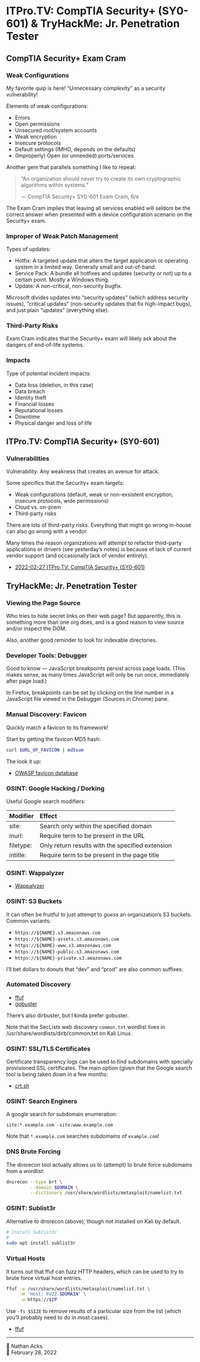 # ITPro.TV: CompTIA Security+ (SY0-601) & TryHackMe: Jr. Penetration Tester

## CompTIA Security+ Exam Cram

### Weak Configurations

My favorite quip is here! “Unnecessary complexity” as a security vulnerability!

Elements of weak configurations:

* Errors
* Open permissions
* Unsecured root/system accounts
* Weak encryption
* Insecure protocols
* Default settings (IMHO, depends on the defaults)
* (Improperly) Open (or unneeded) ports/services

Another gem that parallels something I like to repeat:

> “An organization should never try to create its own cryptographic algorithms within systems.”
> 
> — CompTIA Security+ SY0-601 Exam Cram, 6/e

The Exam Cram implies that leaving all services enabled will seldom be the correct answer when presented with a device configuration scenario on the Security+ exam.

### Improper of Weak Patch Management

Types of updates:

* Hotfix: A targeted update that alters the target application or operating system in a limited way. Generally small and out-of-band.
* Service Pack: A bundle all hotfixes and updates (security or not) up to a certain point. Mostly a Windows thing.
* Update: A non-critical, non-security bugfix.

Microsoft divides updates into “security updates” (which address security issues), “critical updates” (non-security updates that fix high-impact bugs), and just plain “updates” (everything else).

### Third-Party Risks

Exam Cram indicates that the Security+ exam will likely ask about the dangers of end-of-life systems.

### Impacts

Type of potential incident impacts:

* Data loss (deletion, in this case)
* Data breach
* Identity theft
* Financial losses
* Reputational losses
* Downtime
* Physical danger and loss of life

## ITPro.TV: CompTIA Security+ (SY0-601)

### Vulnerabilities

Vulnerability: Any weakness that creates an avenue for attack.

Some specifics that the Security+ exam targets:

* Weak configurations (default, weak or non-exsistent encryption, insecure protocols, wide permissions)
* Cloud vs. on-prem
* Third-party risks

There are lots of third-party risks. Everything that might go wrong in-house can also go wrong with a vendor.

Many times the reason organizations will attempt to refactor third-party applications or drivers (see yesterday’s notes) is because of lack of current vendor support (and occasionally lack of vendor entirely).

* [2022-02-27 ITPro.TV: CompTIA Security+ (SY0-601)](2022-02-27-itprotv-comptia-security-plus.md)

## TryHackMe: Jr. Penetration Tester

### Viewing the Page Source

Who tries to hide secret links on their web page? But apparently, this is something more than one org does, and is a good reason to view source and/or inspect the DOM.

Also, another good reminder to look for indexable directories.

### Developer Tools: Debugger

Good to know — JavaScript breakpoints persist across page loads. (This makes sense, as many times JavaScript will only be run once, immediately after page load.)

In Firefox, breakpoints can be set by clicking on the line number in a JavaScript file viewed in the Debugger (Sources in Chrome) pane.

### Manual Discovery: Favicon

Quickly match a favicon to its framework!

Start by getting the favicon MD5 hash:

```bash
curl $URL_OF_FAVICON | md5sum
```

The look it up:

* [OWASP favicon database](https://wiki.owasp.org/index.php/OWASP_favicon_database)

### OSINT: Google Hacking / Dorking

Useful Google search modifiers:

| Modifier  | Effect                                           |
|:--------- |:------------------------------------------------ |
| site:     | Search only within the specified domain          |
| inurl:    | Require term to be present in the URL            |
| filetype: | Only return results with the specified extension |
| intitle:  | Require term to be present in the page title     |

### OSINT: Wappalyzer

* [Wappalyzer](https://www.wappalyzer.com/)

### OSINT: S3 Buckets

It can often be fruitful to just attempt to *guess* an organization’s S3 buckets. Common variants:

* `https://${NAME}.s3.amazonaws.com`
* `https://${NAME}-assets.s3.amazonaws.com`
* `https://${NAME}-www.s3.amazonaws.com`
* `https://${NAME}-public.s3.amazonaws.com`
* `https://${NAME}-private.s3.amazonaws.com`

I’ll bet dollars to donuts that “dev” and “prod” are also common suffixes.

### Automated Discovery

* [ffuf](../notes/ffuf.md)
* [gobuster](../notes/gobuster.md)

There’s also dirbuster, but I kinda prefer gobuster.

Note that the SecLists web discovery `common.txt` wordlist lives in /usr/share/wordlists/dirb/common.txt on Kali Linux.

### OSINT: SSL/TLS Certificates

Certificate transparency logs can be used to find subdomains with specially provisioned SSL certificates. The main option (given that the Google search tool is being taken down in a few months:

* [crt.sh](https://crt.sh/)

### OSINT: Search Enginers

A google search for subdomain enumeration:

```text
site:*.example.com -site:www.example.com
```

Note that `*.example.com` searches subdomains of `example.com`!

### DNS Brute Forcing

The dnsrecon tool actually allows us to (attempt) to brute force subdomains from a wordlist:

```bash
dnsrecon --type brt \
         --domain $DOMAIN \
         --dictionary /usr/share/wordlists/metasploit/namelist.txt
```

### OSINT: Sublist3r

Alternative to dnsrecon (above), though not installed on Kali by default.

```bash
# Install Sublist3r
#
sudo apt install sublist3r
```

### Virtual Hosts

It turns out that ffuf can fuzz HTTP headers, which can be used to try to brute force virtual host entries.

```bash
ffuf -w /usr/share/wordlists/metasploit/namelist.txt \
     -H "Host: FUZZ.$DOMAIN" \
     -u https://$IP
```

Use `-fs $SIZE` to remove results of a particular size from the list (which you’ll probably need to do in most cases).

* [ffuf](../notes/ffuf.md)

- - - -

<span aria-hidden="true">👤</span> Nathan Acks  
<span aria-hidden="true">📅</span> February 28, 2022
